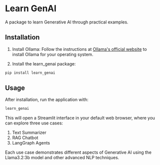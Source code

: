 # Learn GenAI

A package to learn Generative AI through practical examples.

## Installation

1. Install Ollama:
   Follow the instructions at [Ollama's official website](https://ollama.ai/) to install Ollama for your operating system.

2. Install the learn_genai package:

```bash
pip install learn_genai
```


## Usage

After installation, run the application with:

```bash
learn_genai
```


This will open a Streamlit interface in your default web browser, where you can explore three use cases:

1. Text Summarizer
2. RAG Chatbot
3. LangGraph Agents

Each use case demonstrates different aspects of Generative AI using the Llama3.2:3b model and other advanced NLP techniques.

